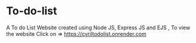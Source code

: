 # To-do-list
A To do List Website created using Node JS, Express JS and EJS , To view the website Click on => https://cyriltodolist.onrender.com
